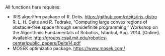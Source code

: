All functions here requires:
- IRIS algorithm package of R. Deits.
https://github.com/rdeits/iris-distro
R. L. H. Deits and R. Tedrake, “Computing large convex regions of obstacle-free space through semidefinite programming,” Workshop on the Algorithmic Fundamentals of Robotics, Istanbul, Aug. 2014. [Online]. Available: http://groups.csail.mit.edu/robotics-center/public_papers/Deits14.pdf
- MOSEK optimizatio package.
https://www.mosek.com/
